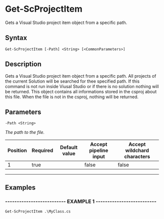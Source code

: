 

# Get-ScProjectItem

Gets a Visual Studio project item object from a specific path.
## Syntax

    Get-ScProjectItem [-Path] <String> [<CommonParameters>]


## Description

Gets a Visual Studio project item object from a specific path.
All projects of the current Solution will be searched for thee specified path.
If this command is not run inside Viusal Studio or if there is no solution nothing will be returned.
This object contains all informations stored in the csproj about this file.
When the file is not in the csproj, nothing will be returned.





## Parameters

    
    -Path <String>
_The path to the file._

| Position | Required | Default value | Accept pipeline input | Accept wildchard characters |
| -------- | -------- | ------------- | --------------------- | --------------------------- |
| 1 | true |  | false | false |


----

    

## Examples

### -------------------------- EXAMPLE 1 --------------------------
    Get-ScProjectItem .\MyClass.cs































